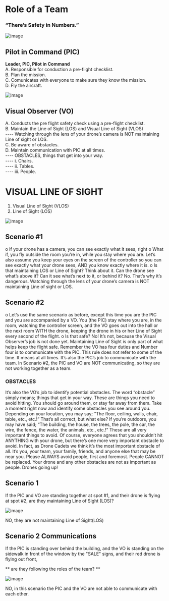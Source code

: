 # Role of a Team

### “There’s Safety in Numbers.”

 ![image](https://github.com/ions29/cpp-reading-material/assets/127531384/bb2cd97b-b0b2-4abb-8b2a-a15603a6cc8c)

## Pilot in Command (PIC)

**Leader, PIC, Pilot in Command**<br>
A.	Responsible for conduction a pre-flight checklist.<br>
B.	Plan the mission.<br>
C.	Comunicates with everyone to make sure they know the mission.<br>
D.	Fly the aircraft.<br>

![image](https://github.com/ions29/cpp-reading-material/assets/127531384/f6740341-dc6f-4960-af5a-2b416225bbce)

  
## Visual Observer (VO)

A.	Conducts the pre flight safety check using a pre-flight checklist.<br>
B.	Maintain the Line of Sight (LOS) and Visual Line of Sight (VLOS)<br>
---- Watching through the lens of your drone’s camera is NOT maintaining Line of sight or LOS.<br>
C.	Be aware of obstacles.<br>
D.	Maintain communication with PIC at all times.<br>
---- OBSTACLES, things that get into your way.<br>
---- i.	Chairs.<br>
---- ii.	Tables.<br>
---- iii.	People.<br>


# VISUAL LINE OF SIGHT

1. Visual Line of Sight (VLOS)
2. Line of Sight (LOS)

![image](https://github.com/ions29/cpp-reading-material/assets/127531384/20d4f78f-4a6a-4682-aabe-6d271b7f77b5)




## Scenario #1

o	If your drone has a camera, you can see exactly what it sees, right
o	What if, you fly outside the room you’re in, while you stay where you are. Let’s also assume you keep your eyes on the screen of the controller so you can see exactly what your drone sees, AND you know exactly where it is.
o	Is that maintaining LOS or Line of Sight?
Think about it. Can the drone see what’s above it? Can it see what’s next to it, or behind it? No. That’s why it’s dangerous. Watching through the lens of your drone’s camera is NOT maintaining Line of sight or LOS.


## Scenario #2

o	Let’s use the same scenario as before, except this time you are the PIC and you are accompanied by a VO. You (the PIC) stay where you are, in the room, watching the controller screen, and the VO goes out into the hall or the next room WITH the drone, keeping the drone in his or her Line of Sight every second of the flight.
o	Is that safe?
No! It’s not, because the Visual Observer’s job is not done yet. Maintaining Line of Sight is only part of what helps keep the flight safe.
Remember the VO has four duties and Number four is to communicate with the PIC. This rule does not refer to some of the time. It means at all times. It’s also the PIC’s job to communicate with the team. In Scenario #2, the PIC and VO are NOT communicating, so they are not working together as a team.


### OBSTACLES

It’s also the VO’s job to identify potential obstacles. The word “obstacle” simply means; things that get in your way. These are things you need to avoid hitting. You should go around them, or stay far away from them.
Take a moment right now and identify some obstacles you see around you.
Depending on your location, you may say; “The floor, ceiling, walls, chair, table, etc., etc.!”
That’s all correct, but what else? If you’re outdoors, you may have said; “The building, the house, the trees, the pole, the car, the wire, the fence, the water, the animals, etc., etc.!”
These are all very important things to avoid. Of course, everyone agrees that you shouldn’t hit ANYTHING with your drone, but there’s one more very important obstacle to avoid. In fact, as Drone Cadets we think it’s the most important obstacle of all. It’s you, your team, your family, friends, and anyone else that may be near you. Please ALWAYS avoid people, first and foremost. People CANNOT be replaced. Your drone and any other obstacles are not as important as people.
Drones going up!

## Scenario 1

If the PIC and VO are standing together at spot #1, and their drone is flying at spot #2, are they maintaining Line of Sight (LOS)?

![image](https://github.com/ions29/cpp-reading-material/assets/127531384/d34e825d-6f8c-453a-ba05-2978913273fb)

NO, they are not maintaining Line of Sight(LOS)

## Scenario 2 Communications

If the PIC is standing over behind the building, and the VO is standing on the sidewalk in front of the window by the "SALE" signs, and their red drone is flying out front, <br>

** are they following the roles of the team? **


![image](https://github.com/ions29/cpp-reading-material/assets/127531384/deec51c3-4276-4af7-8890-e80cd9f6a8f0)

NO, in this scenario the PIC and the VO are not able to communicate with each other.


